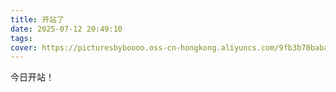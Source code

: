 ```yaml
---
title: 开站了
date: 2025-07-12 20:49:10
tags:
cover: https://picturesbyboooo.oss-cn-hongkong.aliyuncs.com/9fb3b70baba53184fe50f6d44ac93d7.png
---
```


今日开站！
